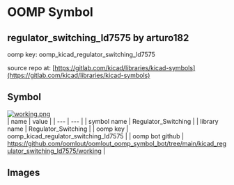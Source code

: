 # OOMP Symbol  
## regulator_switching_ld7575  by arturo182  
  
oomp key: oomp_kicad_regulator_switching_ld7575  
  
source repo at: [https://gitlab.com/kicad/libraries/kicad-symbols](https://gitlab.com/kicad/libraries/kicad-symbols)  
## Symbol  
  
[![working.png](working_600.png)](working.png)  
| name | value | 
| --- | --- | 
| symbol name | Regulator_Switching | 
| library name | Regulator_Switching | 
| oomp key | oomp_kicad_regulator_switching_ld7575 | 
| oomp bot github | https://github.com/oomlout/oomlout_oomp_symbol_bot/tree/main/kicad_regulator_switching_ld7575/working | 
## Images  
